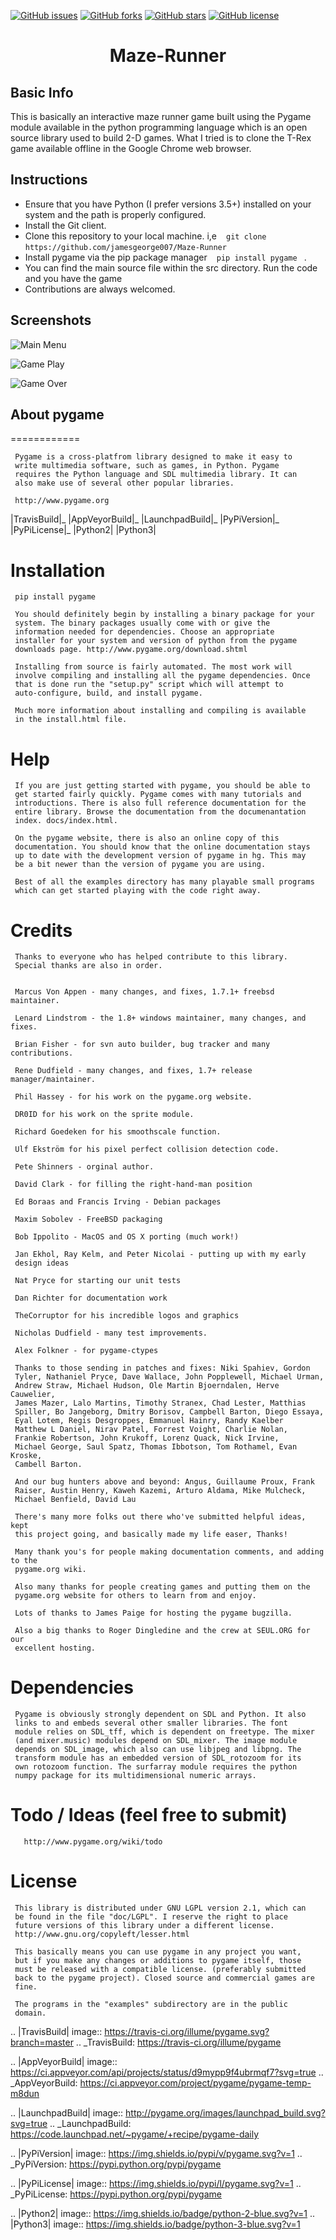[![GitHub issues](https://img.shields.io/github/issues/jamesgeorge007/Maze-Runner.svg)](https://github.com/jamesgeorge007/Maze-Runner/issues)  [![GitHub forks](https://img.shields.io/github/forks/jamesgeorge007/Maze-Runner.svg)](https://github.com/jamesgeorge007/Maze-Runner/network)  [![GitHub stars](https://img.shields.io/github/stars/jamesgeorge007/Maze-Runner.svg)](https://github.com/jamesgeorge007/Maze-Runner/stargazers)  [![GitHub license](https://img.shields.io/github/license/jamesgeorge007/Maze-Runner.svg)](https://github.com/jamesgeorge007/Maze-Runner/blob/master/LICENSE)

<h1 align="center"> Maze-Runner </h1>

## Basic Info 

This is basically an interactive maze runner game built using the Pygame module available in the python programming language which is an open source library used to build 2-D games. What I tried is to clone the T-Rex game available offline in the Google Chrome web browser.


## Instructions 

  * Ensure that you have Python (I prefer versions 3.5+) installed on your system and the path is properly configured. 
  * Install the Git client.
  * Clone this repository to your local machine. i,e ` ` ` git clone https://github.com/jamesgeorge007/Maze-Runner ` ` ` 
  * Install pygame via the pip package manager ` ` ` pip install pygame ` ` `. 
  * You can find the main source file within the src directory. Run the code and you have the game 
  * Contributions are always welcomed. 

## Screenshots 
 
![Main Menu](https://github.com/jamesgeorge007/Maze-Runner-Game-in-Python-Using-the-Pygame-module-/blob/master/Maze%20Runner%20Game/resources/Screenshots/menu.PNG)

![Game Play](https://github.com/jamesgeorge007/Maze-Runner-Game-in-Python-Using-the-Pygame-module-/blob/master/Maze%20Runner%20Game/resources/Screenshots/gameplay.PNG)


![Game Over](https://github.com/jamesgeorge007/Maze-Runner-Game-in-Python-Using-the-Pygame-module-/blob/master/Maze%20Runner%20Game/resources/Screenshots/gameover.PNG)



## About pygame
============

     Pygame is a cross-platfrom library designed to make it easy to
     write multimedia software, such as games, in Python. Pygame
     requires the Python language and SDL multimedia library. It can
     also make use of several other popular libraries.

     http://www.pygame.org

|TravisBuild|_ |AppVeyorBuild|_ |LaunchpadBuild|_ |PyPiVersion|_ |PyPiLicense|_ |Python2| |Python3|

Installation
============

     pip install pygame

     You should definitely begin by installing a binary package for your
     system. The binary packages usually come with or give the
     information needed for dependencies. Choose an appropriate
     installer for your system and version of python from the pygame
     downloads page. http://www.pygame.org/download.shtml

     Installing from source is fairly automated. The most work will
     involve compiling and installing all the pygame dependencies. Once
     that is done run the "setup.py" script which will attempt to
     auto-configure, build, and install pygame.

     Much more information about installing and compiling is available
     in the install.html file.

Help
====

     If you are just getting started with pygame, you should be able to
     get started fairly quickly. Pygame comes with many tutorials and
     introductions. There is also full reference documentation for the
     entire library. Browse the documentation from the documenantation
     index. docs/index.html.

     On the pygame website, there is also an online copy of this
     documentation. You should know that the online documentation stays
     up to date with the development version of pygame in hg. This may
     be a bit newer than the version of pygame you are using.

     Best of all the examples directory has many playable small programs
     which can get started playing with the code right away.

Credits
=======


     Thanks to everyone who has helped contribute to this library.
     Special thanks are also in order.


     Marcus Von Appen - many changes, and fixes, 1.7.1+ freebsd maintainer.

     Lenard Lindstrom - the 1.8+ windows maintainer, many changes, and fixes.

     Brian Fisher - for svn auto builder, bug tracker and many contributions.

     Rene Dudfield - many changes, and fixes, 1.7+ release manager/maintainer.

     Phil Hassey - for his work on the pygame.org website.

     DR0ID for his work on the sprite module.

     Richard Goedeken for his smoothscale function.

     Ulf Ekström for his pixel perfect collision detection code.

     Pete Shinners - orginal author.

     David Clark - for filling the right-hand-man position

     Ed Boraas and Francis Irving - Debian packages

     Maxim Sobolev - FreeBSD packaging

     Bob Ippolito - MacOS and OS X porting (much work!)

     Jan Ekhol, Ray Kelm, and Peter Nicolai - putting up with my early
     design ideas

     Nat Pryce for starting our unit tests

     Dan Richter for documentation work

     TheCorruptor for his incredible logos and graphics

     Nicholas Dudfield - many test improvements.

     Alex Folkner - for pygame-ctypes

     Thanks to those sending in patches and fixes: Niki Spahiev, Gordon
     Tyler, Nathaniel Pryce, Dave Wallace, John Popplewell, Michael Urman,
     Andrew Straw, Michael Hudson, Ole Martin Bjoerndalen, Herve Cauwelier,
     James Mazer, Lalo Martins, Timothy Stranex, Chad Lester, Matthias
     Spiller, Bo Jangeborg, Dmitry Borisov, Campbell Barton, Diego Essaya,
     Eyal Lotem, Regis Desgroppes, Emmanuel Hainry, Randy Kaelber
     Matthew L Daniel, Nirav Patel, Forrest Voight, Charlie Nolan,
     Frankie Robertson, John Krukoff, Lorenz Quack, Nick Irvine,
     Michael George, Saul Spatz, Thomas Ibbotson, Tom Rothamel, Evan Kroske,
     Cambell Barton.

     And our bug hunters above and beyond: Angus, Guillaume Proux, Frank
     Raiser, Austin Henry, Kaweh Kazemi, Arturo Aldama, Mike Mulcheck,
     Michael Benfield, David Lau

     There's many more folks out there who've submitted helpful ideas, kept
     this project going, and basically made my life easer, Thanks!

     Many thank you's for people making documentation comments, and adding to the
     pygame.org wiki.

     Also many thanks for people creating games and putting them on the
     pygame.org website for others to learn from and enjoy.

     Lots of thanks to James Paige for hosting the pygame bugzilla.

     Also a big thanks to Roger Dingledine and the crew at SEUL.ORG for our
     excellent hosting.



Dependencies
============

     Pygame is obviously strongly dependent on SDL and Python. It also
     links to and embeds several other smaller libraries. The font
     module relies on SDL_tff, which is dependent on freetype. The mixer
     (and mixer.music) modules depend on SDL_mixer. The image module
     depends on SDL_image, which also can use libjpeg and libpng. The
     transform module has an embedded version of SDL_rotozoom for its
     own rotozoom function. The surfarray module requires the python
     numpy package for its multidimensional numeric arrays.

Todo / Ideas (feel free to submit)
==================================

       http://www.pygame.org/wiki/todo

License
=======

     This library is distributed under GNU LGPL version 2.1, which can
     be found in the file "doc/LGPL". I reserve the right to place
     future versions of this library under a different license.
     http://www.gnu.org/copyleft/lesser.html

     This basically means you can use pygame in any project you want,
     but if you make any changes or additions to pygame itself, those
     must be released with a compatible license. (preferably submitted
     back to the pygame project). Closed source and commercial games are
     fine.

     The programs in the "examples" subdirectory are in the public
     domain.




.. |TravisBuild| image:: https://travis-ci.org/illume/pygame.svg?branch=master
.. _TravisBuild: https://travis-ci.org/illume/pygame

.. |AppVeyorBuild| image:: https://ci.appveyor.com/api/projects/status/d9mypp9f4ubrmqf7?svg=true
.. _AppVeyorBuild: https://ci.appveyor.com/project/pygame/pygame-temp-m8dun

.. |LaunchpadBuild| image:: http://pygame.org/images/launchpad_build.svg?svg=true
.. _LaunchpadBuild: https://code.launchpad.net/~pygame/+recipe/pygame-daily

.. |PyPiVersion| image:: https://img.shields.io/pypi/v/pygame.svg?v=1
.. _PyPiVersion: https://pypi.python.org/pypi/pygame

.. |PyPiLicense| image:: https://img.shields.io/pypi/l/pygame.svg?v=1
.. _PyPiLicense: https://pypi.python.org/pypi/pygame

.. |Python2| image:: https://img.shields.io/badge/python-2-blue.svg?v=1
.. |Python3| image:: https://img.shields.io/badge/python-3-blue.svg?v=1



